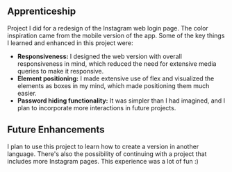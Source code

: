 ## Apprenticeship
Project I did for a redesign of the Instagram web login page. The color inspiration came from the mobile version of the app. Some of the key things I learned and enhanced in this project were:
* **Responsiveness:** I designed the web version with overall responsiveness in mind, which reduced the need for extensive media queries to make it responsive.
* **Element positioning:** I made extensive use of flex and visualized the elements as boxes in my mind, which made positioning them much easier.
* **Password hiding functionality:** It was simpler than I had imagined, and I plan to incorporate more interactions in future projects.

## Future Enhancements
I plan to use this project to learn how to create a version in another language. There's also the possibility of continuing with a project that includes more Instagram pages. This experience was a lot of fun :)

